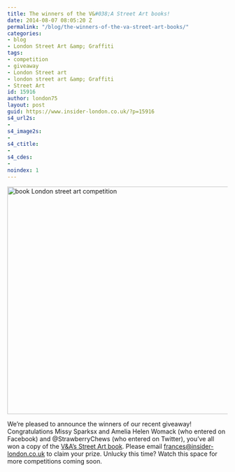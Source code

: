 ```yaml
---
title: The winners of the V&#038;A Street Art books!
date: 2014-08-07 08:05:20 Z
permalink: "/blog/the-winners-of-the-va-street-art-books/"
categories:
- blog
- London Street Art &amp; Graffiti
tags:
- competition
- giveaway
- London Street art
- london street art &amp; Graffiti
- Street Art
id: 15916
author: london75
layout: post
guid: https://www.insider-london.co.uk/?p=15916
s4_url2s:
-
s4_image2s:
-
s4_ctitle:
-
s4_cdes:
-
noindex: 1
---
```


[<img class="size-full wp-image-15875 aligncenter" src="/wp-content/uploads/2014/08/Street-Art-B_mini.jpeg" alt="book London street art competition" width="569" height="519" />](/wp-content/uploads/2014/08/Street-Art-B_mini.jpeg)

We&#8217;re pleased to announce the winners of our recent giveaway! Congratulations Missy Sparksx and Amelia Helen Womack (who entered on Facebook) and @StrawberryChews (who entered on Twitter), you&#8217;ve all won a copy of the <a href="http://www.vandashop.com/V-A-Enterprises-Street-Art/dp/1851776257?field_availability=-1&field_browse=1960008031&field_keywords=street+art&id=V+A+Enterprises+Street+Art&ie=UTF8&refinementHistory=subjectbin%2Cprice%2Cgeneric_text_1-bin&searchKeywords=street+art&searchNodeID1=1960008031&searchPage=1&searchRank=generic-one-asc-rank&searchSize=12" target="_blank">V&A&#8217;s Street Art book</a>. Please email frances@insider-london.co.uk to claim your prize. Unlucky this time? Watch this space for more competitions coming soon.

